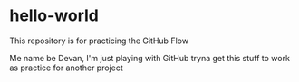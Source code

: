 # hello-world
This repository is for practicing the GitHub Flow

Me name be Devan, I'm just playing with GitHub tryna get this stuff to work as practice for another project
